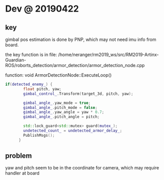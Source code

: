 # Dev @ 20190422

## key

gimbal pos estimation is done by PNP, which may not need imu info from board.

the key function is in file: /home/neranger/rm2019_ws/src/RM2019-Artinx-Guardian-ROS/roborts_detection/armor_detection/armor_detection_node.cpp

function: void ArmorDetectionNode::ExecuteLoop()

```cpp
if(detected_enemy_) {
        float pitch, yaw;
        gimbal_control_.Transform(target_3d, pitch, yaw);

        gimbal_angle_.yaw_mode = true;
        gimbal_angle_.pitch_mode = false;
        gimbal_angle_.yaw_angle = yaw * 0.7;
        gimbal_angle_.pitch_angle = pitch;

        std::lock_guard<std::mutex> guard(mutex_);
        undetected_count_ = undetected_armor_delay_;
        PublishMsgs();
      } 
```

## problem

yaw and pitch seem to be in the coordinate for camera, which may require handler at board
